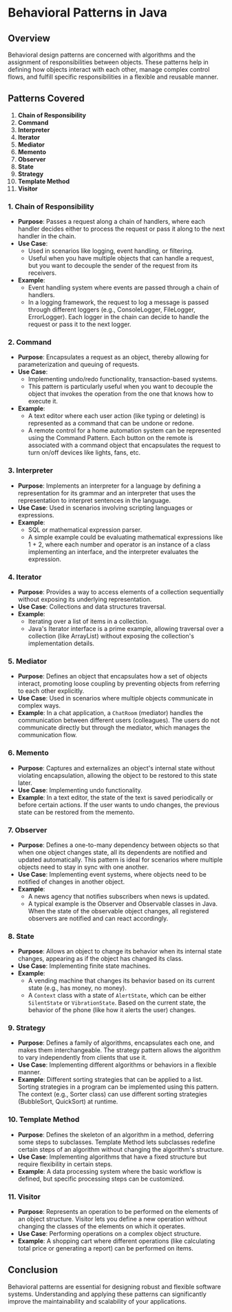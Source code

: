 # Behavioral Patterns in Java

## Overview

Behavioral design patterns are concerned with algorithms and the assignment of responsibilities between objects. These patterns help in defining how objects interact with each other, manage complex control flows, and fulfill specific responsibilities in a flexible and reusable manner.

## Patterns Covered

1. **Chain of Responsibility**
2. **Command**
3. **Interpreter**
4. **Iterator**
5. **Mediator**
6. **Memento**
7. **Observer**
8. **State**
9. **Strategy**
10. **Template Method**
11. **Visitor**

### 1. Chain of Responsibility

- **Purpose**: Passes a request along a chain of handlers, where each handler decides either to process the request or pass it along to the next handler in the chain.
- **Use Case**:
  - Used in scenarios like logging, event handling, or filtering.
  - Useful when you have multiple objects that can handle a request, but you want to decouple the sender of the request from its receivers.
- **Example**:
  - Event handling system where events are passed through a chain of handlers.
  - In a logging framework, the request to log a message is passed through different loggers (e.g., ConsoleLogger, FileLogger, ErrorLogger). Each logger in the chain can decide to handle the request or pass it to the next logger.

### 2. Command

- **Purpose**: Encapsulates a request as an object, thereby allowing for parameterization and queuing of requests.
- **Use Case**:
  - Implementing undo/redo functionality, transaction-based systems.
  - This pattern is particularly useful when you want to decouple the object that invokes the operation from the one that knows how to execute it.
- **Example**:
  - A text editor where each user action (like typing or deleting) is represented as a command that can be undone or redone.
  - A remote control for a home automation system can be represented using the Command Pattern. Each button on the remote is associated with a command object that encapsulates the request to turn on/off devices like lights, fans, etc.

### 3. Interpreter

- **Purpose**: Implements an interpreter for a language by defining a representation for its grammar and an interpreter that uses the representation to interpret sentences in the language.
- **Use Case**: Used in scenarios involving scripting languages or expressions.
- **Example**:
  - SQL or mathematical expression parser.
  - A simple example could be evaluating mathematical expressions like 1 + 2, where each number and operator is an instance of a class implementing an interface, and the interpreter evaluates the expression.

### 4. Iterator

- **Purpose**: Provides a way to access elements of a collection sequentially without exposing its underlying representation.
- **Use Case**: Collections and data structures traversal.
- **Example**:
  - Iterating over a list of items in a collection.
  - Java's Iterator interface is a prime example, allowing traversal over a collection (like ArrayList) without exposing the collection's implementation details.

### 5. Mediator

- **Purpose**: Defines an object that encapsulates how a set of objects interact, promoting loose coupling by preventing objects from referring to each other explicitly.
- **Use Case**: Used in scenarios where multiple objects communicate in complex ways.
- **Example**: In a chat application, a `ChatRoom` (mediator) handles the communication between different users (colleagues). The users do not communicate directly but through the mediator, which manages the communication flow.

### 6. Memento

- **Purpose**: Captures and externalizes an object's internal state without violating encapsulation, allowing the object to be restored to this state later.
- **Use Case**: Implementing undo functionality.
- **Example**: In a text editor, the state of the text is saved periodically or before certain actions. If the user wants to undo changes, the previous state can be restored from the memento.

### 7. Observer

- **Purpose**: Defines a one-to-many dependency between objects so that when one object changes state, all its dependents are notified and updated automatically. This pattern is ideal for scenarios where multiple objects need to stay in sync with one another.
- **Use Case**: Implementing event systems, where objects need to be notified of changes in another object.
- **Example**:
  - A news agency that notifies subscribers when news is updated.
  - A typical example is the Observer and Observable classes in Java. When the state of the observable object changes, all registered observers are notified and can react accordingly.

### 8. State

- **Purpose**: Allows an object to change its behavior when its internal state changes, appearing as if the object has changed its class.
- **Use Case**: Implementing finite state machines.
- **Example**:
  - A vending machine that changes its behavior based on its current state (e.g., has money, no money).
  - A `Context` class with a state of `AlertState`, which can be either `SilentState` or `VibrationState`. Based on the current state, the behavior of the phone (like how it alerts the user) changes.

### 9. Strategy

- **Purpose**: Defines a family of algorithms, encapsulates each one, and makes them interchangeable. The strategy pattern allows the algorithm to vary independently from clients that use it.
- **Use Case**: Implementing different algorithms or behaviors in a flexible manner.
- **Example**: Different sorting strategies that can be applied to a list. Sorting strategies in a program can be implemented using this pattern. The context (e.g., Sorter class) can use different sorting strategies (BubbleSort, QuickSort) at runtime.

### 10. Template Method

- **Purpose**: Defines the skeleton of an algorithm in a method, deferring some steps to subclasses. Template Method lets subclasses redefine certain steps of an algorithm without changing the algorithm's structure.
- **Use Case**: Implementing algorithms that have a fixed structure but require flexibility in certain steps.
- **Example**: A data processing system where the basic workflow is defined, but specific processing steps can be customized.

### 11. Visitor

- **Purpose**: Represents an operation to be performed on the elements of an object structure. Visitor lets you define a new operation without changing the classes of the elements on which it operates.
- **Use Case**: Performing operations on a complex object structure.
- **Example**: A shopping cart where different operations (like calculating total price or generating a report) can be performed on items.

## Conclusion

Behavioral patterns are essential for designing robust and flexible software systems. Understanding and applying these patterns can significantly improve the maintainability and scalability of your applications.
